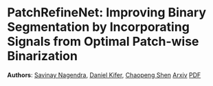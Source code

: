 # PatchRefineNet: Improving Binary Segmentation by Incorporating Signals from Optimal Patch-wise Binarization
**Authors**: [Savinay Nagendra](https://github.com/savinay95n), [Daniel Kifer](https://github.com/dkifer), [Chaopeng Shen](https://github.com/chaopengshen)
[Arxiv](https://arxiv.org/abs/2211.06560)
[PDF](https://arxiv.org/pdf/2211.06560.pdf)
